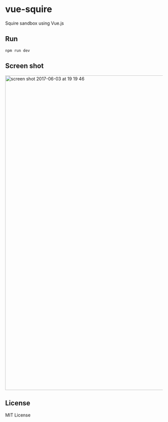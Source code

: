 # vue-squire

Squire sandbox using Vue.js


## Run

```
npm run dev
```


## Screen shot

<img width="1002" alt="screen shot 2017-06-03 at 19 19 46" src="https://cloud.githubusercontent.com/assets/181991/26752722/ad6a0976-4891-11e7-81f4-a830c3c21dbf.png">


## License

MIT License
